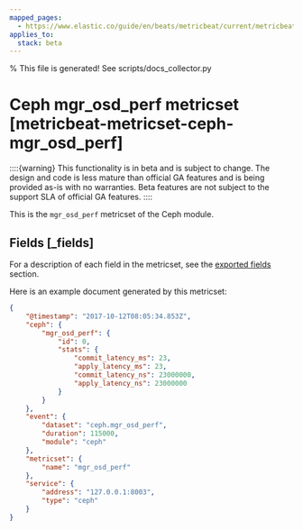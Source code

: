 ```yaml
---
mapped_pages:
  - https://www.elastic.co/guide/en/beats/metricbeat/current/metricbeat-metricset-ceph-mgr_osd_perf.html
applies_to:
  stack: beta
---
```


% This file is generated! See scripts/docs_collector.py

# Ceph mgr_osd_perf metricset [metricbeat-metricset-ceph-mgr_osd_perf]

::::{warning}
This functionality is in beta and is subject to change. The design and code is less mature than official GA features and is being provided as-is with no warranties. Beta features are not subject to the support SLA of official GA features.
::::


This is the `mgr_osd_perf` metricset of the Ceph module.

## Fields [_fields]

For a description of each field in the metricset, see the [exported fields](/reference/metricbeat/exported-fields-ceph.md) section.

Here is an example document generated by this metricset:

```json
{
    "@timestamp": "2017-10-12T08:05:34.853Z",
    "ceph": {
        "mgr_osd_perf": {
            "id": 0,
            "stats": {
                "commit_latency_ms": 23,
                "apply_latency_ms": 23,
                "commit_latency_ns": 23000000,
                "apply_latency_ns": 23000000
            }
        }
    },
    "event": {
        "dataset": "ceph.mgr_osd_perf",
        "duration": 115000,
        "module": "ceph"
    },
    "metricset": {
        "name": "mgr_osd_perf"
    },
    "service": {
        "address": "127.0.0.1:8003",
        "type": "ceph"
    }
}
```
